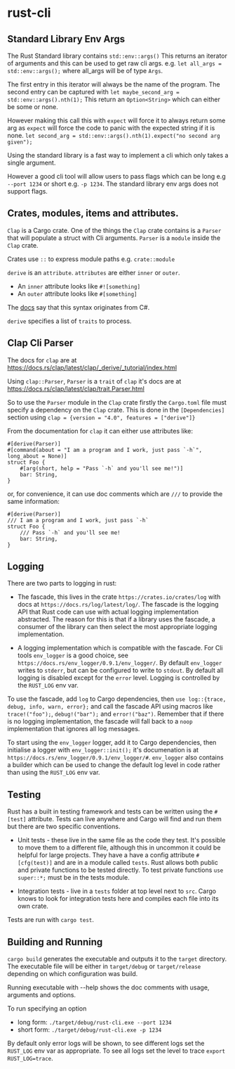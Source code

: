 # rust-cli

## Standard Library Env Args

The Rust Standard library contains `std::env::args()`
This returns an iterator of arguments and this can be used to get raw cli args.
e.g. `let all_args = std::env::args();` where all_args will be of type `Args`.

The first entry in this iterator will always be the name of the program.
The second entry can be captured with `let maybe_second_arg = std::env::args().nth(1);`
This return an `Option<String>` which can either be some or none.

However making this call this with `expect` will force it to always return some arg
as `expect` will force the code to panic with the expected string if it is none.
`let second_arg = std::env::args().nth(1).expect("no second arg given");`

Using the standard library is a fast way to implement a cli which only takes a single argument.

However a good cli tool will allow users to pass flags which can be long e.g `--port 1234` 
or short e.g. `-p 1234`. The standard library env args does not support flags.

## Crates, modules, items and attributes.

`Clap` is a Cargo crate. One of the things the `Clap` crate contains is a `Parser` that will
populate a struct with Cli arguments. `Parser` is a `module` inside the `Clap` crate. 

Crates use `::` to express module paths e.g. `crate::module`

`derive` is an `attribute`. `attributes` are either `inner` or `outer`.
* An `inner` attribute looks like `#![something]`
* An `outer` attribute looks like `#[something]`

The [docs](https://doc.rust-lang.org/reference/attributes.html#meta-item-attribute-syntax) say that this 
syntax originates from C#.

`derive` specifies a list of `traits` to process. 

## Clap Cli Parser

The docs for `clap` are at https://docs.rs/clap/latest/clap/_derive/_tutorial/index.html

Using `clap::Parser`, `Parser` is a `trait` of `clap` it's docs are at
https://docs.rs/clap/latest/clap/trait.Parser.html

So to use the `Parser` module in the `Clap` crate firstly the `Cargo.toml` file must specify
a dependency on the `Clap` crate. This is done in the `[Dependencies]` section using
`clap = {version = "4.0", features = ["derive"]}`

From the documentation for `clap` it can either use attributes like:

```
#[derive(Parser)]
#[command(about = "I am a program and I work, just pass `-h`", long_about = None)]
struct Foo {
    #[arg(short, help = "Pass `-h` and you'll see me!")]
    bar: String,
}
```

or, for convenience, it can use doc comments which are `///` to provide the same information:

```
#[derive(Parser)]
/// I am a program and I work, just pass `-h`
struct Foo {
    /// Pass `-h` and you'll see me!
    bar: String,
}
```

## Logging

There are two parts to logging in rust:
* The fascade, this lives in the crate `https://crates.io/crates/log` with docs at `https://docs.rs/log/latest/log/`.
The fascade is the logging API that Rust code can use with actual logging implementation abstracted. The reason for this
is that if a library uses the fascade, a consumer of the library can then select the most appropriate logging implementation.

* A logging implementation which is compatible with the fascade. For Cli tools `env_logger` is a good choice, 
see `https://docs.rs/env_logger/0.9.1/env_logger/`. By default `env_logger` writes to `stderr`, but can be configured to write to `stdout`.
By default all logging is disabled except for the `error` level. Logging is controlled by the `RUST_LOG` env var.

To use the fascade, add `log` to Cargo dependencies, then `use log::{trace, debug, info, warn, error};` and call the fascade API using
macros like `trace!("foo");`, `debug!("bar");` and `error!("baz")`. Remember that if there is no logging implementation, the fascade
will fall back to a `noop` implementation that ignores all log messages.

To start using the `env_logger` logger, add it to Cargo dependencies, then initialise a logger with `env_logger::init();`
it's documenation is at `https://docs.rs/env_logger/0.9.1/env_logger/#`. `env_logger` also contains a builder which can be used to 
change the default log level in code rather than using the `RUST_LOG` env var.

## Testing

Rust has a built in testing framework and tests can be written using the `#[test]` attribute. 
Tests can live anywhere and Cargo will find and run them but there are two specific conventions.

* Unit tests - these live in the same file as the code they test. 
It's possible to move them to a different file, although this in uncommon it could be helpful for large projects.
They have a have a config attribute `#[cfg(test)]` and are in a module called `tests`.
Rust allows both public and private functions to be tested directly. To test private functions `use super::*;` must be in the 
tests module.

* Integration tests - live in a `tests` folder at top level next to `src`. Cargo knows to look for integration tests here and 
compiles each file into its own crate.

Tests are run with `cargo test`.

## Building and Running

`cargo build` generates the executable and outputs it to the `target` directory.
The executable file will be either in `target/debug` or `target/release` depending 
on which configuration was build.

Running executable with --help shows the doc comments with usage, arguments and options.

To run specifying an option
 * long form: `./target/debug/rust-cli.exe --port 1234` 
 * short form: `./target/debug/rust-cli.exe -p 1234`

By default only error logs will be shown, to see different logs set the `RUST_LOG` env var as appropriate.
To see all logs set the level to trace `export RUST_LOG=trace`.
